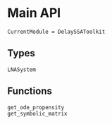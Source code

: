 # Main API

```@meta
CurrentModule = DelaySSAToolkit
```

## Types

```@docs
LNASystem
```

## Functions
    
```@docs
get_ode_propensity
get_symbolic_matrix
```